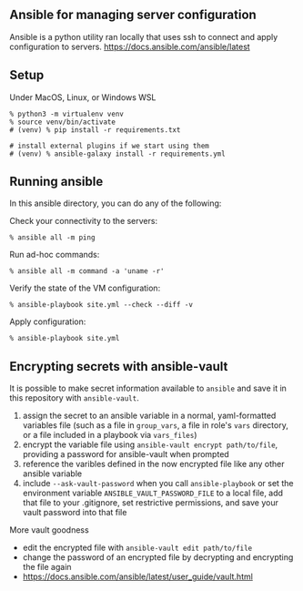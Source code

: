 ## Ansible for managing server configuration

Ansible is a python utility ran locally that uses ssh to connect and apply configuration to servers. https://docs.ansible.com/ansible/latest
## Setup

Under MacOS, Linux, or Windows WSL

```
% python3 -m virtualenv venv
% source venv/bin/activate
# (venv) % pip install -r requirements.txt

# install external plugins if we start using them
# (venv) % ansible-galaxy install -r requirements.yml
```

## Running ansible

In this ansible directory, you can do any of the following:


Check your connectivity to the servers:
```
% ansible all -m ping
```

Run ad-hoc commands:
```
% ansible all -m command -a 'uname -r'
```

Verify the state of the VM configuration:
```
% ansible-playbook site.yml --check --diff -v
```

Apply configuration:
```
% ansible-playbook site.yml
```

## Encrypting secrets with ansible-vault

It is possible to make secret information available to `ansible` and save it in this repository with `ansible-vault`.

1. assign the secret to an ansible variable in a normal, yaml-formatted variables file (such as a file in `group_vars`, a file in role's `vars` directory, or a file included in a playbook via `vars_files`)
1. encrypt the variable file using `ansible-vault encrypt path/to/file`, providing a password for ansible-vault when prompted
1. reference the varibles defined in the now encrypted file like any other ansible variable
1. include `--ask-vault-password` when you call `ansible-playbook` or set the environment variable `ANSIBLE_VAULT_PASSWORD_FILE` to a local file, add that file to your .gitignore, set restrictive permissions, and save your vault password into that file

More vault goodness
- edit the encrypted file with `ansible-vault edit path/to/file`
- change the password of an encrypted file by decrypting and encrypting the file again
- https://docs.ansible.com/ansible/latest/user_guide/vault.html
